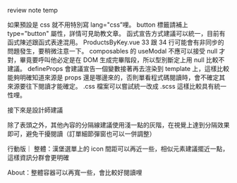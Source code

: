 review note temp

如果預設是 css 就不用特別寫 lang="css”哩。
button 標籤請補上 type="button" 屬性，詳情可見助教文章。
函式宣告方式建議可以統一，目前有函式陳述跟函式表達混用。
ProductsByKey.vue 33 跟 34 行可能會有非同步的問題發生，要稍微注意一下。
composables 的 useModal 不應可以接受 null 才對，畢竟要呼叫他必定是在 DOM 生成完畢階段，所以型別斷定上用 null 比較不建議。
defineProps 會建議宣告一個變數接著再去渲染到 template 上，這樣比較能夠明確知道來源是 props 還是哪邊來的，否則單看程式碼閱讀時，會不確定其來源要往下閱讀才能確定。
.css 檔案可以嘗試統一改成 .scss 這樣比較具有統一性哩。

接下來是設計師建議

除了表頭之外，其他內容的分隔線建議使用淺一點的灰階，在視覺上達到分隔效果即可，避免干擾閱讀（訂單細節彈窗也可以一併調整）

行動版｜
整體：漢堡選單上的 icon 間距可以再近一些，相似元素建議擺近一點，這樣資訊分群會更明確

About：整體容器可以再寬一些，會比較好閱讀哩
